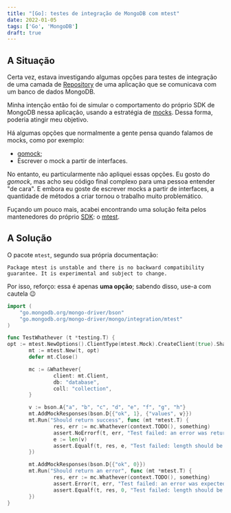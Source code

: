 ```yaml
---
title: "[Go]: testes de integração de MongoDB com mtest"
date: 2022-01-05
tags: ['Go', 'MongoDB']
draft: true
---
```


## A Situação

Certa vez, estava investigando algumas opções para testes de integração de uma camada de
[Repository](https://martinfowler.com/eaaCatalog/repository.html) de uma apĺicação que se comunicava com um banco de
dados MongoDB.

Minha intenção então foi de simular o comportamento do próprio SDK de MongoDB nessa aplicação, usando a estratégia de
[mocks](https://en.wikipedia.org/wiki/Mock_object). Dessa forma, poderia atingir meu objetivo.

Há algumas opções que normalmente a gente pensa quando falamos de mocks, como por exemplo:

- [gomock](https://github.com/golang/mock);
- Escrever o mock a partir de interfaces.

No entanto, eu particularmente não apliquei essas opções. Eu gosto do _gomock_, mas acho seu código final complexo para
uma pessoa entender "de cara". E embora eu goste de escrever mocks a partir de interfaces, a quantidade de métodos a
criar tornou o trabalho muito problemático.

Fuçando um pouco mais, acabei encontrando uma solução feita pelos mantenedores do próprio
[SDK](https://github.com/mongodb/mongo-go-driver): o
[mtest](https://pkg.go.dev/go.mongodb.org/mongo-driver/mongo/integration/mtest).

## A Solução

O pacote `mtest`, segundo sua própria documentação:

```
Package mtest is unstable and there is no backward compatibility guarantee. It is experimental and subject to change.
```

Por isso, reforço: essa é apenas **uma opção**; sabendo disso, use-a com cautela :wink:


```go
import (
    "go.mongodb.org/mongo-driver/bson"
    "go.mongodb.org/mongo-driver/mongo/integration/mtest"
)

func TestWhathever (t *testing.T) {
opt := mtest.NewOptions().ClientType(mtest.Mock).CreateClient(true).ShareClient(true)
       mt := mtest.New(t, opt)
       defer mt.Close()

       mc := &Whathever{
               client: mt.Client,
               db: "database",
               coll: "collection",
       }

       v := bson.A{"a", "b", "c", "d", "e", "f", "g", "h"}
       mt.AddMockResponses(bson.D{{"ok", 1}, {"values", v}})
       mt.Run("Should return success", func (mt *mtest.T) {
               res, err := mc.Whathever(context.TODO(), something)
               assert.NoErrorf(t, err, "Test failed: an error was returned (%v)", err)
               e := len(v)
               assert.Equalf(t, res, e, "Test failed: length should be %d but got %d", e, res)
       })

       mt.AddMockResponses(bson.D{{"ok", 0}})
       mt.Run("Should return an error", func (mt *mtest.T) {
               res, err := mc.Whathever(context.TODO(), something)
               assert.Error(t, err, "Test failed: an error was expected")
               assert.Equalf(t, res, 0, "Test failed: length should be 0 but got %d", res)
       })
}
```
